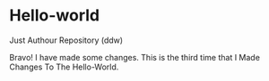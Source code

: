 # Hello-world
Just Authour Repository (ddw)

Bravo! I have made some changes.
This is the third time that I Made Changes To The Hello-World.
